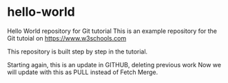 # hello-world
Hello World repository for Git tutorial
This is an example repository for the Git tutoial on https://www.w3schools.com

This repository is built step by step in the tutorial.

Starting again, this is an update in GITHUB, deleting previous work
Now we will update with this as PULL instead of Fetch Merge.
